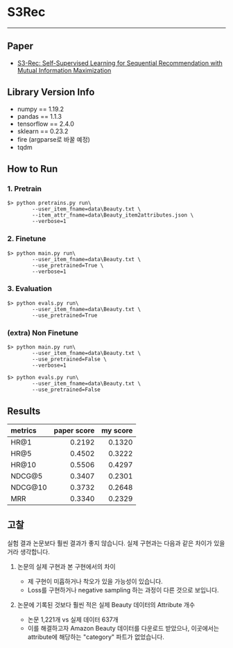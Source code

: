 # S3Rec
---

## Paper
- [S3-Rec: Self-Supervised Learning for Sequential Recommendation with Mutual Information Maximization](https://arxiv.org/pdf/2008.07873.pdf)

## Library Version Info
- numpy == 1.19.2
- pandas == 1.1.3
- tensorflow == 2.4.0
- sklearn == 0.23.2
- fire (argparse로 바꿀 예정)
- tqdm

## How to Run

### 1. Pretrain
~~~
$> python pretrains.py run\
        --user_item_fname=data\Beauty.txt \
        --item_attr_fname=data\Beauty_item2attributes.json \
        --verbose=1
~~~

### 2. Finetune
~~~
$> python main.py run\
        --user_item_fname=data\Beauty.txt \
        --use_pretrained=True \
        --verbose=1
~~~

### 3. Evaluation

~~~
$> python evals.py run\
        --user_item_fname=data\Beauty.txt \
        --use_pretrained=True
~~~

### (extra) Non Finetune
~~~
$> python main.py run\
        --user_item_fname=data\Beauty.txt \
        --use_pretrained=False \
        --verbose=1
~~~

~~~
$> python evals.py run\
        --user_item_fname=data\Beauty.txt \
        --use_pretrained=False
~~~

## Results

| metrics | paper score | my score |
|:---     | ---:| ---:|
| HR@1    | 0.2192 | 0.1320 |
| HR@5    | 0.4502 | 0.3222 |
| HR@10   | 0.5506 | 0.4297 |
| NDCG@5  | 0.3407 | 0.2301 |
| NDCG@10 | 0.3732 | 0.2648 |
| MRR     | 0.3340 | 0.2329 |

## 고찰

실험 결과 논문보다 훨씬 결과가 좋지 않습니다. 실제 구현과는 다음과 같은 차이가 있을거라 생각합니다.

1. 논문의 실제 구현과 본 구현에서의 차이
   - 제 구현이 미흡하거나 착오가 있을 가능성이 있습니다.
   - Loss를 구현하거나 negative sampling 하는 과정이 다른 것으로 보입니다.

2. 논문에 기록된 것보다 훨씬 적은 실제 Beauty 데이터의 Attribute 개수
   - 논문 1,221개 vs 실제 데이터 637개
   - 이를 해결하고자 Amazon Beauty 데이터를 다운로드 받았으나, 이곳에서는 attribute에 해당하는 "category" 파트가 없었습니다.
